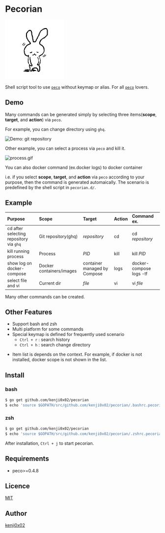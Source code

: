 # Pecorian

![Pecorian Logo](img/pecorian.png)

Shell script tool to use [`peco`](https://github.com/peco/peco) without keymap or alias.
For all [`peco`](https://github.com/peco/peco) lovers.

## Demo

Many commands can be generated simply by selecting three items(**scope**, **target**, and **action**) via `peco`.

For example, you can change directory using `ghq`.

![Demo: git repository](https://qiita-image-store.s3.amazonaws.com/0/36728/fb48c604-0362-d709-2b11-1311e31e6da9.gif)

Other example, you can select a process via `peco` and kill it.

![process.gif](https://qiita-image-store.s3.amazonaws.com/0/36728/5c21ff16-5e86-7885-7b1c-3272a230fcf5.gif)

You can also docker command (ex.docker logs) to docker container



i.e. if you select **scope**, **target**, and **action** via `peco` according to your purpose, then the command is generated automaically. The scenario is predefined by the shell script in `pecorian.d/`.


## Example

|Purpose|Scope|Target|Action|Command ex.|
|:--|:--|:--|:--|:--|
|cd after selecting repository via `ghq`|Git repository(ghq)|_repository_|cd|cd _repository_|
|kill running process|Process|_PID_|kill|kill _PID_|
|show log on docker-compose|Docker containers/images|container managed by Compose|logs|docker-compose logs -tf|
|select file and vi|Current dir|_file_|vi|vi _file_|

Many other commands can be created.

## Other Features

* Support bash and zsh
* Multi platform for some commands
* Special keymap is defined for frequently used scenario
    - `Ctrl + r` : search history
    - `Ctrl + h` : search change directory
- Item list is depends on the context. For example, if docker is not installed, docker scope is not shown in the list.

## Install

### bash

```bash
$ go get github.com/kenji0x02/pecorian
$ echo 'source $GOPATH/src/github.com/kenji0x02/pecorian/.bashrc.pecorian' >> ~/.bashrc
```

### zsh

```zsh
$ go get github.com/kenji0x02/pecorian
$ echo 'source $GOPATH/src/github.com/kenji0x02/pecorian/.zshrc.pecorian' >> ~/.zshrc
```

After installation, `Ctrl + j` to start pecorian.

## Requirements

- peco>=0.4.8

## Licence

[MIT](https://github.com/kenji0x02/pecorian/blob/master/LICENSE)

## Author

[kenji0x02](https://github.com/kenji0x02)
